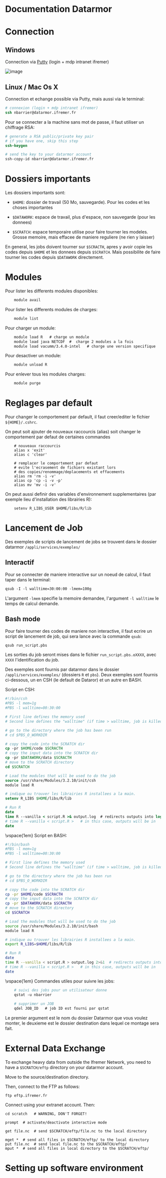 Documentation Datarmor
==========================

# Connection

## Windows

Connection via [Putty](https://www.putty.org/) (login + mdp intranet
ifremer)

![image](figs/Capture_putty.PNG)

<!-- Echange de donnees via [FileZilla](https://filezilla-project.org/).

![image](figs/filezilla_short.png)
-->

## Linux / Mac Os X

Connection et echange possible via Putty, mais aussi via le terminal:

``` {.csh language="csh"}
# connexion (login + mdp intranet ifremer)
ssh nbarrier@datarmor.ifremer.fr
```

Pour se connecter a la machine sans mot de passe, il faut utiliser un chiffrage RSA:

``` {.csh language="csh"}
# generate a RSA public/private key pair
# if you have one, skip this step
ssh-keygen  

# send the key to your datarmor account
ssh-copy-id nbarrier@datarmor.ifremer.fr
```

# Dossiers importants

Les dossiers importants sont:

-   `$HOME`: dossier de travail (50 Mo, sauvegarde). Pour les codes et
    les choses importantes

-   `$DATAWORK`: espace de travail, plus d'espace, non sauvegarde (pour
    les donnees)

-   `$SCRATCH`: espace temporaire utilise pour faire tourner les
    modeles. Grosse memoire, mais effacee de maniere reguliere (ne rien
    y laisser)

En general, les jobs doivent tourner sur `$SCRACTH`, apres y avoir copie
les codes depuis `$HOME` et les donnees depuis `$SCRATCH`. Mais
possibilite de faire tourner les codes depuis `$DATAWORK` directement.

# Modules

Pour lister les differents modules disponibles:

``` {.csh language="csh"}
    module avail
```

Pour lister les differents modules de charges:

``` {.csh language="csh"}
    module list
```

Pour charger un module:

``` {.csh language="csh"}
    module load R   # charge un module
    module load java NETCDF  #  charge 2 modules a la fois
    module load vacumm/3.4.0-intel   # charge une version specifique
```

Pour desactiver un module:

``` {.csh language="csh"}
    module unload R
```

Pour enlever tous les modules charges:

``` {.csh language="csh"}
    module purge
```

# Reglages par default

Pour changer le comportement par default, il faut creer/editer le
fichier `${HOME}/.cshrc`.

On peut soit ajouter de nouveaux raccourcis (alias) soit changer le comportement
par defaut de certaines commandes

        # nouveaux raccourcis
        alias x 'exit'
        alias c 'clear'
        
        # remplacer le comportement par defaut
        # evite l'ecrasement de fichiers existant lors
        # des copies/renommage/deplacements et effacements
        alias rm 'rm -i -v'
        alias cp 'cp -i -v -p'
        alias mv 'mv -i -v'

On peut aussi definir des variables d'environnement supplementaires (par
exemple lieu d'installation des librairies R):

        setenv R_LIBS_USER $HOME/libs/R/lib

# Lancement de Job

Des exemples de scripts de lancement de jobs se trouvent dans le dossier
datarmor `/appli/services/exemples/`

## Interactif

Pour se connecter de maniere interactive sur un noeud de calcul, il faut
taper dans le terminal:

``` {.csh language="csh"}
qsub -I -l walltime=30:00:00 -lmem=100g
```

L'argument `-lmem` specifie la memoire demandee, l'argument
`-l walltime` le temps de calcul demande.

## Bash mode

Pour faire tourner des codes de maniere non interactive, il faut ecrire
un script de lancement de job, qui sera lance avec la commande `qsub`:

``` {.csh language="csh"}
qsub run_script.pbs
```

Les sorties du job seront mises dans le fichier `run_script.pbs.oXXXX`,
avec `XXXX` l'identification du job.

Des exemples sont fournis par datarmor dans le dossier
`/appli/services/exemples/` (dossiers `R` et `pbs`). Deux exemples sont
fournis ci-dessous, un en CSH (le default de Dataror) et un autre en
BASH.

Script en CSH:

``` {.csh language="csh"}
#!/bin/csh
#PBS -l mem=1g
#PBS -l walltime=00:30:00

# First line defines the memory used
# Second line defines the "walltime" (if time > walltime, job is killed)

# go to the directory where the job has been run
# cd $PBS_O_WORKDIR

# copy the code into the SCRATCH dir
cp -pr $HOME/code $SCRACTH
# copy the input data into the SCRATCH dir
cp -pr $DATAWORK/data $SCRACTH
# move to the SCRATCH directory
cd $SCRATCH

# Load the modules that will be used to do the job
source /usr/share/Modules/3.2.10/init/csh
module load R

# indique ou trouver les librairies R installees a la main.
setenv R_LIBS $HOME/libs/R/lib

# Run R
date
time R --vanilla < script.R >& output.log  # redirects outputs into log
# time R --vanilla < script.R >   # in this case, outputs will be in 
date
```

\vspace{1em}
Script en BASH:

``` {.bash language="bash"}
#!/bin/bash
#PBS -l mem=1g
#PBS -l walltime=00:30:00

# First line defines the memory used
# Second line defines the "walltime" (if time > walltime, job is killed)

# go to the directory where the job has been run
# cd $PBS_O_WORKDIR

# copy the code into the SCRATCH dir
cp -pr $HOME/code $SCRACTH
# copy the input data into the SCRATCH dir
cp -pr $DATAWORK/data $SCRACTH
# move to the SCRATCH directory
cd $SCRATCH

# Load the modules that will be used to do the job
source /usr/share/Modules/3.2.10/init/bash
module load R

# indique ou trouver les librairies R installees a la main.
export R_LIBS=$HOME/libs/R/lib

# Run R
date
time R --vanilla < script.R > output.log 2>&1  # redirects outputs into log
# time R --vanilla < script.R >   # in this case, outputs will be in 
date
```

\vspace{1em}
Commandes utiles pour suivre les jobs:

``` {.csh language="csh"}
    # suivi des jobs pour un utilisateur donne
    qstat -u nbarrier
    
    # supprimer un JOB
    qdel JOB_ID   # job ID est fourni par qstat
```

Le premier argument est le nom du dossier Datarmor que vous voulez
monter, le deuxieme est le dossier destination dans lequel ce montage
sera fait.

# External Data Exchange

To exchange heavy data from outside the Ifremer Network, you need to
have a `$SCRATCH/eftp` directory on your datarmor account.

Move to the source/destination directory.

Then, connect to the FTP as follows:

    ftp eftp.ifremer.fr

Connect using your extranet account. Then:

    cd scratch   # WARNING, DON'T FORGET!

    prompt  # activate/deactivate interactive mode

    get file.nc  # send $SCRATCH/eftp/file.nc to the local directory

    mget *  # send all files in $SCRATCH/eftp/ to the local directory
    put file.nc  # send local file.nc to the $SCRATCH/eftp/
    mput *  # send all files in local directory to the $SCRATCH/eftp/
    
 # Setting up software environment
 
 
  
